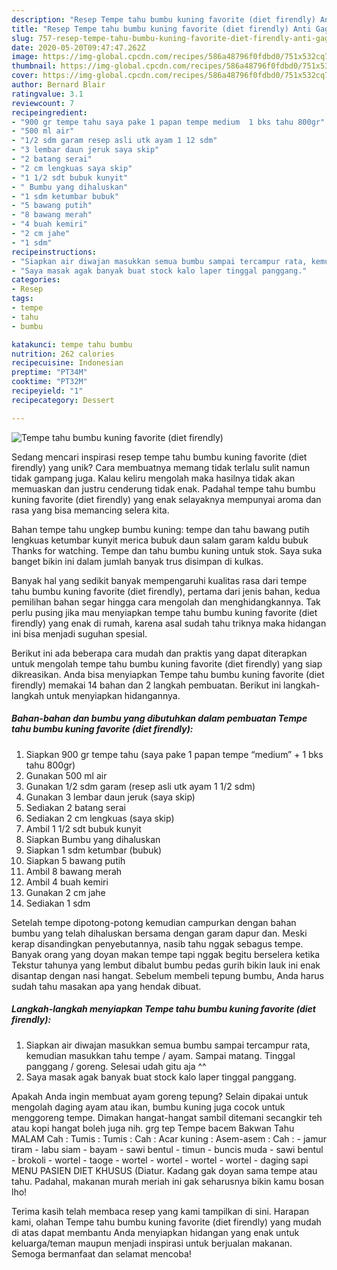 ```yaml
---
description: "Resep Tempe tahu bumbu kuning favorite (diet firendly) Anti Gagal"
title: "Resep Tempe tahu bumbu kuning favorite (diet firendly) Anti Gagal"
slug: 757-resep-tempe-tahu-bumbu-kuning-favorite-diet-firendly-anti-gagal
date: 2020-05-20T09:47:47.262Z
image: https://img-global.cpcdn.com/recipes/586a48796f0fdbd0/751x532cq70/tempe-tahu-bumbu-kuning-favorite-diet-firendly-foto-resep-utama.jpg
thumbnail: https://img-global.cpcdn.com/recipes/586a48796f0fdbd0/751x532cq70/tempe-tahu-bumbu-kuning-favorite-diet-firendly-foto-resep-utama.jpg
cover: https://img-global.cpcdn.com/recipes/586a48796f0fdbd0/751x532cq70/tempe-tahu-bumbu-kuning-favorite-diet-firendly-foto-resep-utama.jpg
author: Bernard Blair
ratingvalue: 3.1
reviewcount: 7
recipeingredient:
- "900 gr tempe tahu saya pake 1 papan tempe medium  1 bks tahu 800gr"
- "500 ml air"
- "1/2 sdm garam resep asli utk ayam 1 12 sdm"
- "3 lembar daun jeruk saya skip"
- "2 batang serai"
- "2 cm lengkuas saya skip"
- "1 1/2 sdt bubuk kunyit"
- " Bumbu yang dihaluskan"
- "1 sdm ketumbar bubuk"
- "5 bawang putih"
- "8 bawang merah"
- "4 buah kemiri"
- "2 cm jahe"
- "1 sdm"
recipeinstructions:
- "Siapkan air diwajan masukkan semua bumbu sampai tercampur rata, kemudian masukkan tahu tempe / ayam. Sampai matang. Tinggal panggang / goreng. Selesai udah gitu aja ^^"
- "Saya masak agak banyak buat stock kalo laper tinggal panggang."
categories:
- Resep
tags:
- tempe
- tahu
- bumbu

katakunci: tempe tahu bumbu 
nutrition: 262 calories
recipecuisine: Indonesian
preptime: "PT34M"
cooktime: "PT32M"
recipeyield: "1"
recipecategory: Dessert

---
```



![Tempe tahu bumbu kuning favorite (diet firendly)](https://img-global.cpcdn.com/recipes/586a48796f0fdbd0/751x532cq70/tempe-tahu-bumbu-kuning-favorite-diet-firendly-foto-resep-utama.jpg)

Sedang mencari inspirasi resep tempe tahu bumbu kuning favorite (diet firendly) yang unik? Cara membuatnya memang tidak terlalu sulit namun tidak gampang juga. Kalau keliru mengolah maka hasilnya tidak akan memuaskan dan justru cenderung tidak enak. Padahal tempe tahu bumbu kuning favorite (diet firendly) yang enak selayaknya mempunyai aroma dan rasa yang bisa memancing selera kita.

Bahan tempe tahu ungkep bumbu kuning: tempe dan tahu bawang putih lengkuas ketumbar kunyit merica bubuk daun salam garam kaldu bubuk Thanks for watching. Tempe dan tahu bumbu kuning untuk stok. Saya suka banget bikin ini dalam jumlah banyak trus disimpan di kulkas.

Banyak hal yang sedikit banyak mempengaruhi kualitas rasa dari tempe tahu bumbu kuning favorite (diet firendly), pertama dari jenis bahan, kedua pemilihan bahan segar hingga cara mengolah dan menghidangkannya. Tak perlu pusing jika mau menyiapkan tempe tahu bumbu kuning favorite (diet firendly) yang enak di rumah, karena asal sudah tahu triknya maka hidangan ini bisa menjadi suguhan spesial.


Berikut ini ada beberapa cara mudah dan praktis yang dapat diterapkan untuk mengolah tempe tahu bumbu kuning favorite (diet firendly) yang siap dikreasikan. Anda bisa menyiapkan Tempe tahu bumbu kuning favorite (diet firendly) memakai 14 bahan dan 2 langkah pembuatan. Berikut ini langkah-langkah untuk menyiapkan hidangannya.

<!--inarticleads1-->

##### Bahan-bahan dan bumbu yang dibutuhkan dalam pembuatan Tempe tahu bumbu kuning favorite (diet firendly):

1. Siapkan 900 gr tempe tahu (saya pake 1 papan tempe “medium” + 1 bks tahu 800gr)
1. Gunakan 500 ml air
1. Gunakan 1/2 sdm garam (resep asli utk ayam 1 1/2 sdm)
1. Gunakan 3 lembar daun jeruk (saya skip)
1. Sediakan 2 batang serai
1. Sediakan 2 cm lengkuas (saya skip)
1. Ambil 1 1/2 sdt bubuk kunyit
1. Siapkan  Bumbu yang dihaluskan
1. Siapkan 1 sdm ketumbar (bubuk)
1. Siapkan 5 bawang putih
1. Ambil 8 bawang merah
1. Ambil 4 buah kemiri
1. Gunakan 2 cm jahe
1. Sediakan 1 sdm


Setelah tempe dipotong-potong kemudian campurkan dengan bahan bumbu yang telah dihaluskan bersama dengan garam dapur dan. Meski kerap disandingkan penyebutannya, nasib tahu nggak sebagus tempe. Banyak orang yang doyan makan tempe tapi nggak begitu berselera ketika Tekstur tahunya yang lembut dibalut bumbu pedas gurih bikin lauk ini enak disantap dengan nasi hangat. Sebelum membeli tepung bumbu, Anda harus sudah tahu masakan apa yang hendak dibuat. 

<!--inarticleads2-->

##### Langkah-langkah menyiapkan Tempe tahu bumbu kuning favorite (diet firendly):

1. Siapkan air diwajan masukkan semua bumbu sampai tercampur rata, kemudian masukkan tahu tempe / ayam. Sampai matang. Tinggal panggang / goreng. Selesai udah gitu aja ^^
1. Saya masak agak banyak buat stock kalo laper tinggal panggang.


Apakah Anda ingin membuat ayam goreng tepung? Selain dipakai untuk mengolah daging ayam atau ikan, bumbu kuning juga cocok untuk menggoreng tempe. Dimakan hangat-hangat sambil ditemani secangkir teh atau kopi hangat boleh juga nih. grg tep Tempe bacem Bakwan Tahu MALAM Cah : Tumis : Tumis : Cah : Acar kuning : Asem-asem : Cah : - jamur tiram - labu siam - bayam - sawi bentul - timun - buncis muda - sawi bentul - brokoli - wortel - taoge - wortel - wortel - wortel - wortel - daging sapi MENU PASIEN DIET KHUSUS (Diatur. Kadang gak doyan sama tempe atau tahu. Padahal, makanan murah meriah ini gak seharusnya bikin kamu bosan lho! 

Terima kasih telah membaca resep yang kami tampilkan di sini. Harapan kami, olahan Tempe tahu bumbu kuning favorite (diet firendly) yang mudah di atas dapat membantu Anda menyiapkan hidangan yang enak untuk keluarga/teman maupun menjadi inspirasi untuk berjualan makanan. Semoga bermanfaat dan selamat mencoba!
